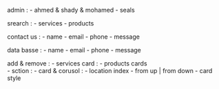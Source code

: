 admin :
    - ahmed & shady & mohamed
    - seals

srearch :
    - services
    - products

contact us :
    - name
    - email
    - phone
    - message

data basse :
    - name
    - email
    - phone
    - message

add & remove :
    - services card :
            - products cards                
    - sction :
        - card & corusol :
            - location index
            - from up | from down
            - card style    